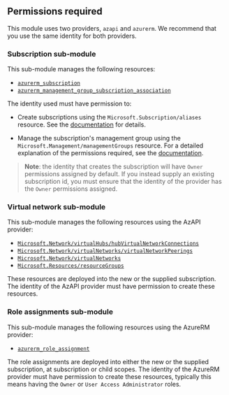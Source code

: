 <!-- markdownlint-disable MD041 -->
## Permissions required

This module uses two providers, `azapi` and `azurerm`. We recommend that you use the same identity for both providers.

### Subscription sub-module

This sub-module manages the following resources:

- [`azurerm_subscription`][azurerm_subscription]
- [`azurerm_management_group_subscription_association`][azurerm_management_group_subscription_association]

The identity used must have permission to:

- Create subscriptions using the `Microsoft.Subscription/aliases` resource.
See the [documentation][programatically_create_subscription] for details.

- Manage the subscription's management group using the `Microsoft.Management/managementGroups` resource.
For a detailed explanation of the permissions required, see the [documentation][moving_management_groups].

> **Note**: the identity that creates the subscription will have `Owner` permissions assigned by default. If you instead supply an existing subscription id, you must ensure that the identity of the provider has the `Owner` permissions assigned.

### Virtual network sub-module

This sub-module manages the following resources using the AzAPI provider:

- [`Microsoft.Network/virtualHubs/hubVirtualNetworkConnections`][hubVirtualNetworkConnections]
- [`Microsoft.Network/virtualNetworks/virtualNetworkPeerings`][virtualnetworkpeerings]
- [`Microsoft.Network/virtualNetworks`][virtualNetworks]
- [`Microsoft.Resources/resourceGroups`][resourceGroups]

These resources are deployed into the new or the supplied subscription.
The identity of the AzAPI provider must have permission to create these resources.

### Role assignments sub-module

This sub-module manages the following resources using the AzureRM provider:

- [`azurerm_role_assignment`][azurerm_role_assignment]

The role assignments are deployed into either the new or the supplied subscription, at subscription or child scopes.
The identity of the AzureRM provider must have permission to create these resources, typically this means having the `Owner` or `User Access Administrator` roles.

[comment]: # (Link labels below, please sort a-z, thanks!)

[azurerm_management_group_subscription_association]: https://registry.terraform.io/providers/hashicorp/azurerm/latest/docs/resources/management_group_subscription_association
[azurerm_role_assignment]: https://registry.terraform.io/providers/hashicorp/azurerm/latest/docs/resources/role_assignment
[azurerm_subscription]: https://registry.terraform.io/providers/hashicorp/azurerm/latest/docs/resources/subscription
[hubVirtualNetworkConnections]: https://docs.microsoft.com/azure/templates/microsoft.network/virtualhubs/hubvirtualnetworkconnections?tabs=bicep
[management_group_contributor]: https://docs.microsoft.com/azure/role-based-access-control/built-in-roles#management-group-contributor
[moving_management_groups]: https://docs.microsoft.com/azure/governance/management-groups/overview#moving-management-groups-and-subscriptions
[programatically_create_subscription]: https://docs.microsoft.com/azure/cost-management-billing/manage/programmatically-create-subscription
[resourceGroups]: https://docs.microsoft.com/azure/templates/microsoft.resources/resourceGroups?tabs=bicep
[virtualnetworkpeerings]: https://docs.microsoft.com/azure/templates/microsoft.network/virtualnetworks/virtualnetworkpeerings?tabs=bicep
[virtualNetworks]: https://docs.microsoft.com/azure/templates/microsoft.network/virtualnetworks?tabs=bicep
